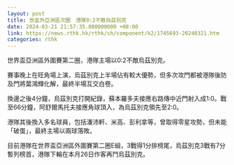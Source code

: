 ```yaml
---
layout: post
title: 世盃外亞洲區次圈　港隊0:2不敵烏茲別克
date: 2024-03-21 21:57:35.000000000 +08:00
link: https://news.rthk.hk/rthk/ch/component/k2/1745693-20240321.htm
categories: rthk
---
```


世界盃亞洲區外圍賽第二圈，港隊主場以0:2不敵烏茲別克。

賽事晚上在旺角場上演，烏茲別克上半場佔有較大優勢，但多次攻門都被港隊後防及門將葉鴻輝化解，最終半場互交白卷。

換邊之後4分鐘，烏茲別克打開紀錄，蘇本羅多夫接應右路傳中近門射入成1:0。戰至66分鐘，阿舒爾馬托夫接應角球頂入，為烏茲別克領先至2:0。

港隊其後換入多名球員，包括潘沛軒、米高、彭利拿等，曾取得零星攻勢，但未能「破蛋」，最終主場以兩球落敗。

目前港隊在世界盃亞洲區外圍賽第二圈E組，3戰得1分排榜尾，烏茲別克3戰有7分暫列榜首，港隊下輪在本月26日作客再鬥烏茲別克。
